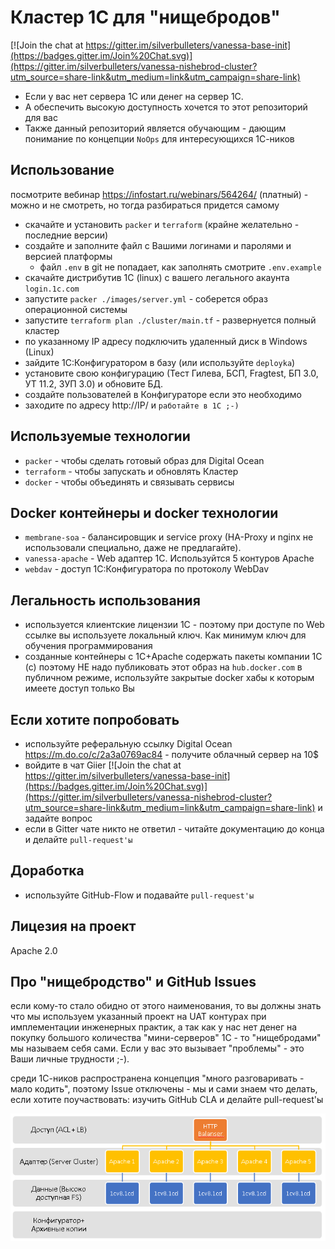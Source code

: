 # Кластер 1С для "нищебродов"

[![Join the chat at https://gitter.im/silverbulleters/vanessa-base-init](https://badges.gitter.im/Join%20Chat.svg)](https://gitter.im/silverbulleters/vanessa-nishebrod-cluster?utm_source=share-link&utm_medium=link&utm_campaign=share-link)

* Если у вас нет сервера 1С или денег на сервер 1С.
* А обеспечить высокую доступность хочется то этот репозиторий для вас
* Также данный репозиторий является обучающим - дающим понимание по концепции `NoOps` для интересующихся 1С-ников

## Использование

посмотрите вебинар https://infostart.ru/webinars/564264/ (платный) - можно и не смотреть, но тогда разбираться придется самому

* скачайте и установить `packer` и `terraform` (крайне желательно - последние версии)
* создайте и заполните файл с Вашими логинами и паролями и версией платформы
  * файл `.env` в git не попадает, как заполнять смотрите `.env.example`
* скачайте дистрибутив 1С (linux) с вашего легального акаунта `login.1c.com`
* запустите `packer ./images/server.yml` - соберется образ операционной системы
* запустите `terraform plan ./cluster/main.tf` - развернуется полный кластер
* по указанному IP адресу подключить удаленный диск в Windows (Linux)
* зайдите 1C:Конфигуратором в базу (или используйте `deployka`)
* установите свою конфигурацию (Тест Гилева, БСП, Fragtest, БП 3.0, УТ 11.2, ЗУП 3.0) и обновите БД.
* создайте пользователей в Конфигураторе если это необходимо
* заходите по адресу http://IP/ и `работайте в 1С ;-)`

## Используемые технологии

* `packer` - чтобы сделать готовый образ для Digital Ocean
* `terraform` - чтобы запускать и обновлять Кластер
* `docker` - чтобы объединять и связывать сервисы

## Docker контейнеры и docker технологии

* `membrane-soa` - балансировщик и service proxy (HA-Proxy и nginx не использовали специально, даже не предлагайте).
* `vanessa-apache` - Web адаптер 1С. Используйтся 5 контуров Apache
* `webdav` - доступ 1С:Конфигуратора по протоколу WebDav

## Легальность использования

* используется клиентские лицензии 1С - поэтому при доступе по Web ссылке вы используете локальный ключ. Как минимум ключ для обучения программирования
* созданные контейнеры с 1С+Apache содержать пакеты компании 1С (с) поэтому НЕ надо публиковать этот образ на `hub.docker.com` в публичном режиме, используйте закрытые docker хабы к которым имеете доступ только Вы

## Если хотите попробовать

* используйте реферальную ссылку Digital Ocean https://m.do.co/c/2a3a0769ac84 - получите облачный сервер на 10$
* войдите в чат Giier [![Join the chat at https://gitter.im/silverbulleters/vanessa-base-init](https://badges.gitter.im/Join%20Chat.svg)](https://gitter.im/silverbulleters/vanessa-nishebrod-cluster?utm_source=share-link&utm_medium=link&utm_campaign=share-link) и задайте вопрос
* если в Gitter чате никто не ответил - читайте документацию до конца и делайте `pull-request'ы`

## Доработка

* используйте GitHub-Flow и подавайте `pull-request'ы`

## Лицезия на проект

Apache 2.0

## Про "нищебродство" и GitHub Issues

если кому-то стало обидно от этого наименования, то вы должны знать что мы используем указанный проект на UAT контурах при имплементации инженерных практик, а так как у нас нет денег на покупку большого количества "мини-серверов" 1С - то "нищебродами" мы называем себя сами. Если у вас это вызывает "проблемы" - это Ваши личные трудности ;-).

среди 1С-ников распространена концепция "много разговаривать - мало кодить", поэтому Issue отключены - мы и сами знаем что делать, если хотите поучаствовать: изучить GitHub CLA и делайте pull-request'ы

![Simple Arch](./docs/simple-image.png)
